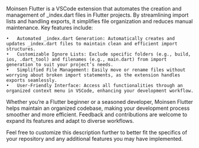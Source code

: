 Moinsen Flutter is a VSCode extension that automates the creation and management of _index.dart files in Flutter projects. By streamlining import lists and handling exports, it simplifies file organization and reduces manual maintenance. Key features include:

	•	Automated _index.dart Generation: Automatically creates and updates _index.dart files to maintain clean and efficient import structures.
	•	Customizable Ignore Lists: Exclude specific folders (e.g., build, ios, .dart_tool) and filenames (e.g., main.dart) from import generation to suit your project’s needs.
	•	Simplified File Management: Easily move or rename files without worrying about broken import statements, as the extension handles exports seamlessly.
	•	User-Friendly Interface: Access all functionalities through an organized context menu in VSCode, enhancing your development workflow.

Whether you’re a Flutter beginner or a seasoned developer, Moinsen Flutter helps maintain an organized codebase, making your development process smoother and more efficient. Feedback and contributions are welcome to expand its features and adapt to diverse workflows.

Feel free to customize this description further to better fit the specifics of your repository and any additional features you may have implemented.
